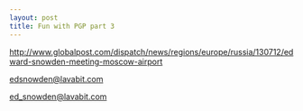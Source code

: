 ```yaml
---
layout: post
title: Fun with PGP part 3
---
```


http://www.globalpost.com/dispatch/news/regions/europe/russia/130712/edward-snowden-meeting-moscow-airport


edsnowden@lavabit.com

ed_snowden@lavabit.com